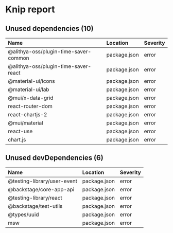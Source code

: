 # Knip report

## Unused dependencies (10)

| Name                                  | Location     | Severity |
| :------------------------------------ | :----------- | :------- |
| @alithya-oss/plugin-time-saver-common | package.json | error    |
| @alithya-oss/plugin-time-saver-react  | package.json | error    |
| @material-ui/icons                    | package.json | error    |
| @material-ui/lab                      | package.json | error    |
| @mui/x-data-grid                      | package.json | error    |
| react-router-dom                      | package.json | error    |
| react-chartjs-2                       | package.json | error    |
| @mui/material                         | package.json | error    |
| react-use                             | package.json | error    |
| chart.js                              | package.json | error    |

## Unused devDependencies (6)

| Name                        | Location     | Severity |
| :-------------------------- | :----------- | :------- |
| @testing-library/user-event | package.json | error    |
| @backstage/core-app-api     | package.json | error    |
| @testing-library/react      | package.json | error    |
| @backstage/test-utils       | package.json | error    |
| @types/uuid                 | package.json | error    |
| msw                         | package.json | error    |
